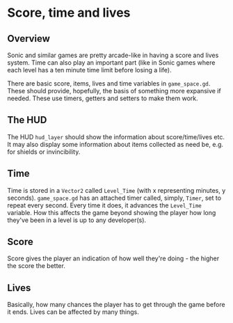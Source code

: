 # Score, time and lives

## Overview

Sonic and similar games are pretty arcade-like in having a score and lives system. Time can also play an important part (like in Sonic games where each level has a ten minute time limit before losing a life).

There are basic score, items, lives and time variables in `game_space.gd`. These should provide, hopefully, the basis of something more expansive if needed. These use timers, getters and setters to make them work.

## The HUD

The HUD `hud_layer` should show the information about score/time/lives etc. It may also display some information about items collected as need be, e.g. for shields or invincibility.

## Time

Time is stored in a `Vector2` called `Level_Time` (with x representing minutes, y seconds). `game_space.gd` has an attached timer called, simply, `Timer`, set to repeat every second. Every time it does, it advances the `Level_Time` variable. How this affects the game beyond showing the player how long they've been in a level is up to any developer(s).

## Score

Score gives the player an indication of how well they're doing - the higher the score the better.

## Lives

Basically, how many chances the player has to get through the game before it ends. Lives can be affected by many things.
